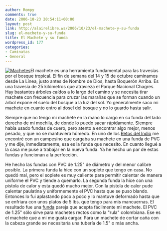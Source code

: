 ```yaml
---
author: Rompy
comments: true
date: 2006-10-23 20:54:11+00:00
layout: post
link: http://alairelibre.ws/2006/10/23/el-machete-y-su-funda
slug: el-machete-y-su-funda
title: El Machete y su funda
wordpress_id: 177
categories:
- Caminatas
- General
---
```


[![Machetes](http://alairelibre.ws/wp-content/uploads/2006/10/pa220005.miniatura.JPG)](http://alairelibre.ws/wp-content/uploads/2006/10/pa220005.JPG)El machete es una herramienta fundamental para las travesías por el bosque tropical. El fin de semana del 14 y 15 de octubre caminamos desde La Línea, justo antes de Nombre de Dios, hasta Boquerón Arriba. Es una travesía de 25 kilómetros que atravieza el Parque Nacional Chagres. Hay bastantes árboles caídos a lo largo del camino y se necesita tirar machete con frecuencia para cruzar las marañas que se forman cuando un árbol expone el suelo del bosque a la luz del sol. Yo generalmente saco mi machete en cuanto entro al dosel del bosque y no lo guardo hasta salir.




Siempre que no tengo mi machete en la mano lo cargo en su funda del lado derecho de mi mochila, de donde lo puedo sacar rápidamente. Siempre había usado fundas de cuero, pero atento a encontrar algo mejor, menos pesado, y que no se mantuviera húmedo. En uno de los [Retos del Indio](http://elretodelindio.info) me encontré con un campesino que cargaba su machete en una funda de PVC y me dije, inmediatamente, esa es la funda que necesito. En cuanto llegué a la casa me puse a trabajar en la nueva funda. Ya he hecho un par de estas fundas y funcionan a la perfección.




He hecho las fundas con PVC de 1.25" de diámetro y del menor calibre posible. La primera funda la hice con un soplete que tengo en casa. No quedó mal, pero el soplete es muy caliente para permitir calentar de manera uniforme el PVC y tiende a quemarlo. La segunda funda la hice con una pistola de calor y esta quedó mucho mejor. Con la pistola de calor pude calentar paulatina y uniformemente el PVC hasta que se puso blando. Entonces lo fui aplastando poco a poco y lo mantuve deformado hasta que se enfriara con unos platos de 5 lbs. que tengo para mis mancuernas. El resultado fue una [funda](http://alairelibre.ws/wp-content/uploads/2006/10/pa210001.JPG) pareja que acepta fácilmente mi machete. El PVC de 1.25" sólo sirve para machetes rectos como la "rula" colombiana. Ese es el machete que a mi me gusta cargar. Para un machete de cortar caña con la cabeza grande se necesitaría una tubería de 1.5" o más ancha.
